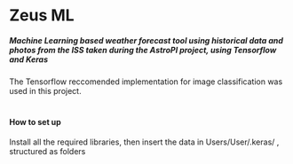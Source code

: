 # Zeus ML
##### Machine Learning based weather forecast tool using historical data and photos from the ISS taken during the AstroPI project, using Tensorflow and Keras
The Tensorflow reccomended implementation for image classification was used in this project.
#
#### How to set up
Install all the required libraries, then insert the data in Users/User/.keras/ , structured as folders


 



